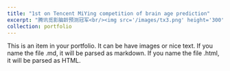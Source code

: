```yaml
---
title: "1st on Tencent MiYing competition of brain age prediction"
excerpt: "腾讯觅影脑龄预测冠军<br/><img src='/images/tx3.png' height='300' width='450'>"
collection: portfolio
---
```


This is an item in your portfolio. It can be have images or nice text. If you name the file .md, it will be parsed as markdown. If you name the file .html, it will be parsed as HTML. 
